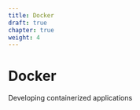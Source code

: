 ```yaml
---
title: Docker
draft: true
chapter: true
weight: 4
---
```


# Docker

Developing containerized applications
